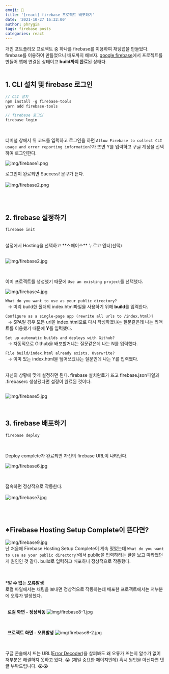 ```yaml
---
emoji: 📓
title: '[react] firebase 프로젝트 배포하기'
date: '2021-10-27 16:32:00'
author: phrygia
tags: firebase posts
categories: react
---
```


개인 포트폴리오 프로젝트 중 하나를 firebase를 이용하여 채팅앱을 만들었다. firebase를 이용하여 만들었으니 배포까지 해보자. <a href="https://firebase.google.com/" target="_blank">google firebase</a>에서 프로젝트를 만들어 앱에 연결된 상태이고 **build까지 완료**된 상태다. <br><br>

## 1. CLI 설치 및 firebase 로그인

```js
// CLI 설치
npm install -g firebase-tools
yarn add firebase-tools

// firebase 로그인
firebase login
```

<br>

터미널 창에서 위 코드를 입력하고 로그인을 하면 `Allow Firebase to collect CLI usage and error reporting information?`가 뜨면 Y를 입력하고 구글 계정을 선택하여 로그인한다.<br>

![img/firebase1.png](img/firebase1.png)

로그인이 완료되면 Success! 문구가 뜬다.<br><br>
![img/firebase2.png](img/firebase2.png)

<br><br>

## 2. firebase 설정하기

```js
firebase init
```

<br>
설정에서 Hosting을 선택하고 **스페이스** 누르고 엔터(선택) <br><br>

![img/firebase2.jpg](img/firebase2.jpg)

<br>

이미 프로젝트를 생성했기 때문에 `Use an existing project`를 선택했다.<br>

![img/firebase4.jpg](img/firebase4.jpg)

`What do you want to use as your public directory?` <br>
&nbsp; → 미리 build한 폴더의 index.html파일을 사용하기 위해 **build**를 입력한다.<br>

`Configure as a single-page app (rewrite all urls to /index.html)?` <br>
&nbsp; → SPA일 경우 모든 url을 index.html으로 다시 작성하겠냐는 질문같은데 나는 리액트를 이용했기 때문에 **Y**를 입력했다.<br>

`Set up automatic builds and deploys with Github?` <br>
&nbsp; → 자동적으로 Github을 배포할거냐는 질문같은데 나는 N를 입력했다.<br>

`File build/index.html already exists. Overwrite?` <br>
&nbsp; → 이미 있는 index.html을 덮어쓰겠냐는 질문인데 나는 Y를 입력했다. <br><br>

자신의 상황에 맞게 설정하면 된다. firebase 설치완료가 뜨고 firebase.json파일과 .firebaserc 생성됐다면 설정이 완료된 것이다.

<div style="display:inline-block">

![img/firebase5.jpg](img/firebase5.jpg)

</div>
<br><br>

## 3. firebase 배포하기

```js
firebase deploy
```

<br>

Deploy complete가 완료되면 자신의 firebase URL이 나타난다. <br>

![img/firebase6.jpg](img/firebase6.jpg)

<br>

접속하면 정상적으로 작동한다.<br><br>
![img/firebase7.jpg](img/firebase7.jpg)

<br><br>

## \*Firebase Hosting Setup Complete이 뜬다면?

![img/firebase9.jpg](img/firebase9.jpg)<br>
난 처음에 Firebase Hosting Setup Complete이 계속 떴었는데 `What do you want to use as your public directory?`에서 public을 입력하라는 글을 보고 따라했던게 원인인 것 같다. build로 입력하고 배포하니 정상적으로 작동했다.<br><br><br>

**\*알 수 없는 오류발생** <br>
로컬 파일에서는 채팅을 보내면 정상적으로 작동하는데 배포한 프로젝트에서는 저부분에 오류가 발생했다.<br><br>

**&nbsp;&nbsp;로컬 화면 - 정상작동**
![img/firebase8-1.jpg](img/firebase8-1.jpg)

<br>

**&nbsp;&nbsp;프로젝트 화면 - 오류발생**
![img/firebase8-2.jpg](img/firebase8-2.jpg)

<br>

구글 콘솔에서 뜨는 URL(<a href="https://reactjs.org/docs/error-decoder.html/?invariant=152&args[]=Component" target="_blank">Error Decoder</a>)을 살펴봐도 왜 오류가 뜨는지 알수가 없어 저부분은 해결하지 못하고 있다. 😭 (제일 중요한 페이지인데) 혹시 원인을 아신다면 댓글 부탁드립니다. 😭😭

<br><br>

```toc

```
